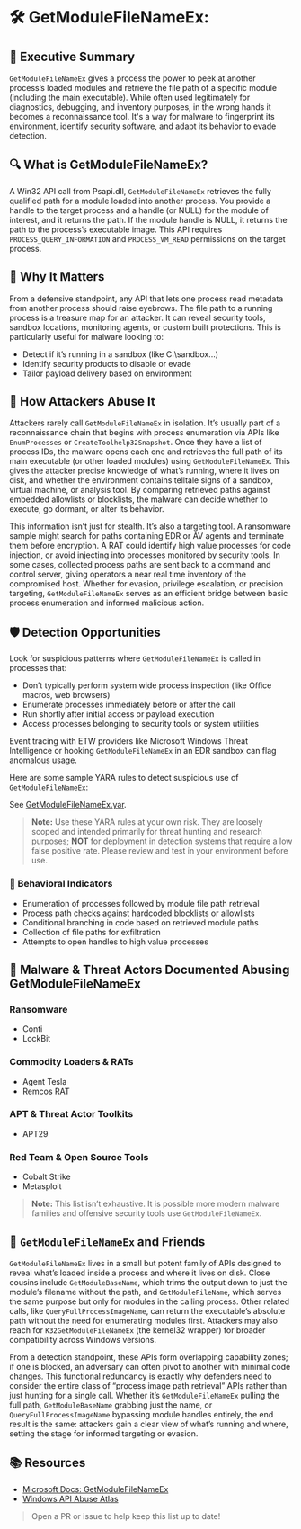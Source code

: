 # 🛠️ GetModuleFileNameEx: 

## 🚀 Executive Summary
`GetModuleFileNameEx` gives a process the power to peek at another process’s loaded modules and retrieve the file path of a specific module (including the main executable). While often used legitimately for diagnostics, debugging, and inventory purposes, in the wrong hands it becomes a reconnaissance tool. It's a way for malware to fingerprint its environment, identify security software, and adapt its behavior to evade detection.

## 🔍 What is GetModuleFileNameEx?
A Win32 API call from Psapi.dll, `GetModuleFileNameEx` retrieves the fully qualified path for a module loaded into another process. You provide a handle to the target process and a handle (or NULL) for the module of interest, and it returns the path. If the module handle is NULL, it returns the path to the process’s executable image. This API requires `PROCESS_QUERY_INFORMATION` and `PROCESS_VM_READ` permissions on the target process.

## 🚩 Why It Matters
From a defensive standpoint, any API that lets one process read metadata from another process should raise eyebrows. The file path to a running process is a treasure map for an attacker. It can reveal security tools, sandbox locations, monitoring agents, or custom built protections. This is particularly useful for malware looking to:

- Detect if it’s running in a sandbox (like C:\sandbox\...)
- Identify security products to disable or evade
- Tailor payload delivery based on environment

## 🧬 How Attackers Abuse It
Attackers rarely call `GetModuleFileNameEx` in isolation. It’s usually part of a reconnaissance chain that begins with process enumeration via APIs like `EnumProcesses` or `CreateToolhelp32Snapshot`. Once they have a list of process IDs, the malware opens each one and retrieves the full path of its main executable (or other loaded modules) using `GetModuleFileNameEx`. This gives the attacker precise knowledge of what’s running, where it lives on disk, and whether the environment contains telltale signs of a sandbox, virtual machine, or analysis tool. By comparing retrieved paths against embedded allowlists or blocklists, the malware can decide whether to execute, go dormant, or alter its behavior.

This information isn’t just for stealth. It’s also a targeting tool. A ransomware sample might search for paths containing EDR or AV agents and terminate them before encryption. A RAT could identify high value processes for code injection, or avoid injecting into processes monitored by security tools. In some cases, collected process paths are sent back to a command and control server, giving operators a near real time inventory of the compromised host. Whether for evasion, privilege escalation, or precision targeting, `GetModuleFileNameEx` serves as an efficient bridge between basic process enumeration and informed malicious action.

## 🛡️ Detection Opportunities
Look for suspicious patterns where `GetModuleFileNameEx` is called in processes that:

- Don’t typically perform system wide process inspection (like Office macros, web browsers)
- Enumerate processes immediately before or after the call
- Run shortly after initial access or payload execution
- Access processes belonging to security tools or system utilities

Event tracing with ETW providers like Microsoft Windows Threat Intelligence or hooking `GetModuleFileNameEx` in an EDR sandbox can flag anomalous usage.

Here are some sample YARA rules to detect suspicious use of `GetModuleFileNameEx`:

See [GetModuleFileNameEx.yar](./GetModuleFileNameEx.yar).

> **Note:** Use these YARA rules at your own risk. They are loosely scoped and intended primarily for threat hunting and research purposes; **NOT** for deployment in detection systems that require a low false positive rate. Please review and test in your environment before use.

### 🐾 Behavioral Indicators
- Enumeration of processes followed by module file path retrieval
- Process path checks against hardcoded blocklists or allowlists
- Conditional branching in code based on retrieved module paths
- Collection of file paths for exfiltration
- Attempts to open handles to high value processes

## 🦠 Malware & Threat Actors Documented Abusing GetModuleFileNameEx

### **Ransomware**
- Conti
- LockBit

### **Commodity Loaders & RATs**
- Agent Tesla
- Remcos RAT

### **APT & Threat Actor Toolkits**
- APT29 

### **Red Team & Open Source Tools**
- Cobalt Strike
- Metasploit

> **Note:** This list isn’t exhaustive. It is possible more modern malware families and offensive security tools use `GetModuleFileNameEx`.

## 🧵 `GetModuleFileNameEx` and Friends
`GetModuleFileNameEx` lives in a small but potent family of APIs designed to reveal what’s loaded inside a process and where it lives on disk. Close cousins include `GetModuleBaseName`, which trims the output down to just the module’s filename without the path, and `GetModuleFileName`, which serves the same purpose but only for modules in the calling process. Other related calls, like `QueryFullProcessImageName`, can return the executable’s absolute path without the need for enumerating modules first. Attackers may also reach for `K32GetModuleFileNameEx` (the kernel32 wrapper) for broader compatibility across Windows versions.

From a detection standpoint, these APIs form overlapping capability zones; if one is blocked, an adversary can often pivot to another with minimal code changes. This functional redundancy is exactly why defenders need to consider the entire class of “process image path retrieval” APIs rather than just hunting for a single call. Whether it’s `GetModuleFileNameEx` pulling the full path, `GetModuleBaseName` grabbing just the name, or `QueryFullProcessImageName` bypassing module handles entirely, the end result is the same: attackers gain a clear view of what’s running and where, setting the stage for informed targeting or evasion.

## 📚 Resources
 - [Microsoft Docs: GetModuleFileNameEx](https://learn.microsoft.com/en-us/windows/win32/api/psapi/nf-psapi-getmodulefilenameexa)
 - [Windows API Abuse Atlas](https://github.com/danafaye/WindowsAPIAbuseAtlas)

> Open a PR or issue to help keep this list up to date!